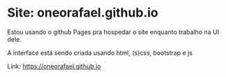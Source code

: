 # Site: oneorafael.github.io
Estou usando o github Pages pra hospedar o site enquanto trabalho na UI dele.

A interface está sendo criada usando html, (s)css, bootstrap e js

Link: https://oneorafael.github.io
